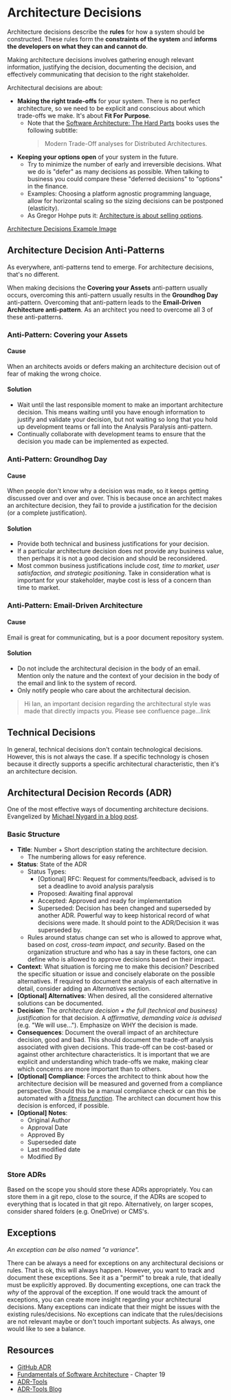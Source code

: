 

# Architecture Decisions

Architecture decisions describe the **rules** for how a system should be constructed. These rules form the **constraints of the system** and **informs the developers on what they can and cannot do**.

Making architecture decisions involves gathering enough relevant information, justifying the decision, documenting the decision, and effectively communicating that decision to the right stakeholder.

Architectural decisions are about:
* **Making the right trade-offs** for your system. There is no perfect architecture, so we need to be explicit and conscious about which trade-offs we make. It's about **Fit For Purpose**.
    * Note that the [Software Architecture: The Hard Parts](https://architecturethehardparts.com/) books uses the following subtitle:
        > Modern Trade-Off analyses for Distributed Architectures.  
* **Keeping your options open** of your system in the future. 
    * Try to minimize the number of early and irreversible decisions. What we do is "defer" as many decisions as possible. When talking to business you could compare these "deferred decisions" to "options" in the finance.
    * Examples: Choosing a platform agnostic programming language, allow for horizontal scaling so the sizing decisions can be postponed (elasticity).
    * As Gregor Hohpe puts it: [Architecture is about selling options](https://architectelevator.com/architecture/architecture-options/).

[Architecture Decisions Example Image](https://fundamentalsofsoftwarearchitecture.com/images/book/fosa_0105.png)

## Architecture Decision Anti-Patterns

As everywhere, anti-patterns tend to emerge. For architecture decisions, that's no different.

When making decisions the **Covering your Assets** anti-pattern usually occurs, overcoming this anti-pattern usually results in the **Groundhog Day** anti-pattern. Overcoming that anti-pattern leads to the **Email-Driven Architecture anti-pattern**. As an architect you need to overcome all 3 of these anti-patterns.


### Anti-Pattern: Covering your Assets

#### Cause
When an architects avoids or defers making an architecture decision out of fear of making the wrong choice.

#### Solution
* Wait until the last responsible moment to make an important architecture decision. This means waiting until you have enough information to justify and validate your decision, but not waiting so long that you hold up development teams or fall into the Analysis Paralysis anti-pattern.
* Continually collaborate with development teams to ensure that the decision you made can be implemented as expected.

### Anti-Pattern: Groundhog Day
#### Cause
When people don't know why a decision was made, so it keeps getting discussed over and over and over. This is because once an architect makes an architecture decision, they fail to provide a justification for the decision (or a complete justification).

#### Solution
* Provide both technical and business justifications for your decision.
* If a particular architecture decision does not provide any business value, then perhaps it is not a good decision and should be reconsidered.
* Most common business justifications include *cost, time to market, user satisfaction, and strategic positioning*. Take in consideration what is important for your stakeholder, maybe cost is less of a concern than time to market.


### Anti-Pattern: Email-Driven Architecture
#### Cause
Email is great for communicating, but is a poor document repository system.

#### Solution
* Do not include the architectural decision in the body of an email. Mention only the nature and the context of your decision in the body of the email and link to the system of record.
* Only notify people who care about the architectural decision.

> Hi Ian, an important decision regarding the architectural style was made that directly impacts you. Please see confluence page...link

## Technical Decisions

In general, technical decisions don't contain technological decisions. However, this is not always the case. If a specific technology is chosen because it directly supports a specific architectural characteristic, then it's an architecture decision.

## Architectural Decision Records (ADR)

One of the most effective ways of documenting architecture decisions. Evangelized by [Michael Nygard in a blog post](https://cognitect.com/blog/2011/11/15/documenting-architecture-decisions).

### Basic Structure
* **Title**: Number + Short description stating the architecture decision.
    * The numbering allows for easy reference.
* **Status**: State of the ADR
    * Status Types:
        * [Optional] RFC: Request for comments/feedback, advised is to set a deadline to avoid analysis paralysis
        * Proposed: Awaiting final approval
        * Accepted: Approved and ready for implementation
        * Superseded: Decision has been changed and superseded by another ADR. Powerful way to keep historical record of what decisions were made. It should point to the ADR/Decision it was superseded by.
    * Rules around status change can set who is allowed to approve what, based on *cost, cross-team impact, and security*. Based on the organization structure and who has a say in these factors, one can define who is allowed to approve decisions based on their impact.
* **Context**: What situation is forcing me to make this decision? Described the specific situation or issue and concisely elaborate on the possible alternatives. If required to document the analysis of each alternative in detail, consider adding an *Alternatives* section.
* **[Optional] Alternatives**: When desired, all the considered alternative solutions can be documented. 
* **Decision**: The *architecture decision + the full (technical and business) justification* for that decision. A *affirmative, demanding voice is advised* (e.g. "We will use..."). Emphasize on WHY the decision is made.
* **Consequences**: Document the overall impact of an architecture decision, good and bad. This should document the trade-off analysis associated with given decisions. This trade-off can be cost-based or against other architecture characteristics. It is important that we are explicit and understanding which trade-offs we make, making clear which concerns are more important than to others.
* **[Optional] Compliance**: Forces the architect to think about how the architecture decision will be measured and governed from a compliance perspective. Should this be a manual compliance check or can this be automated with a [*fitness function*](../topics/evolutionary-architecture.md#fitness-functions). The architect can document how this decision is enforced, if possible.
* **[Optional] Notes**:
    * Original Author
    * Approval Date
    * Approved By
    * Superseded date
    * Last modified date
    * Modified By

### Store ADRs

Based on the scope you should store these ADRs appropriately. You can store them in a git repo, close to the source, if the ADRs are scoped to everything that is located in that git repo. Alternatively, on larger scopes, consider shared folders (e.g. OneDrive) or CMS's.

## Exceptions

*An exception can be also named "a variance".*

There can be always a need for exceptions on any architectural decisions or rules. That is ok, this will always happen. However, you want to track and document these exceptions. See it as a "permit" to break a rule, that ideally must be explicitly approved. By documenting exceptions, one can track the *why* of the approval of the exception. If one would track the amount of exceptions, you can create more insight regarding your architectural decisions. Many exceptions can indicate that their might be issues with the existing rules/decisions. No exceptions can indicate that the rules/decisions are not relevant maybe or don't touch important subjects. As always, one would like to see a balance.


## Resources

* [GitHub ADR](https://adr.github.io/)
* [Fundamentals of Software Architecture](https://fundamentalsofsoftwarearchitecture.com/) - Chapter 19
* [ADR-Tools](https://github.com/npryce/adr-tools)
* [ADR-Tools Blog](https://www.hascode.com/2018/05/managing-architecture-decision-records-with-adr-tools/)
